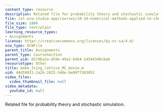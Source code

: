 ```yaml
---
content_type: resource
description: Related file for probability theory and stochastic simulation.
file: /ol-ocw-studio-app/courses/10-34-numerical-methods-applied-to-chemical-engineering-fall-2005/48d590212a2b28255d6ebe0977383052_make_Ising_lattice_MC_movie.m
file_size: 1886
file_type: text/plain
learning_resource_types:
- Assignments
license: https://creativecommons.org/licenses/by-nc-sa/4.0/
ocw_type: OCWFile
parent_title: Assignments
parent_type: CourseSection
parent_uid: 6579ba2a-d59e-49a2-b4b4-14584348cba6
resourcetype: Other
title: make_Ising_lattice_MC_movie.m
uid: 48d59021-2a2b-2825-5d6e-be0977383052
video_files:
  video_thumbnail_file: null
video_metadata:
  youtube_id: null
---
```

Related file for probability theory and stochastic simulation.